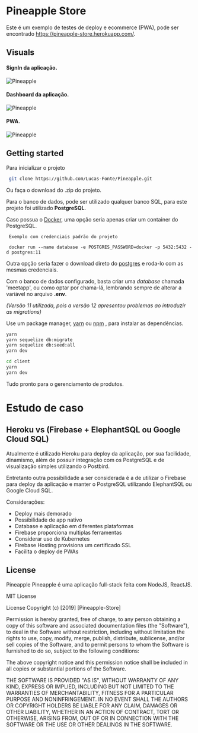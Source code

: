# Pineapple Store

Este é um exemplo de testes de deploy e ecommerce (PWA), pode ser encontrado https://pineapple-store.herokuapp.com/.

## Visuals
#### SignIn da aplicação.

![Pineapple](https://user-images.githubusercontent.com/53484547/68822417-9c33d300-066f-11ea-81d6-e2bbfa924e57.png "Pineapple Screenshot")

#### Dashboard da aplicação.

![Pineapple](https://user-images.githubusercontent.com/53484547/68822414-9b02a600-066f-11ea-8a0a-bb2b22d0deb9.png "Pineapple  Screenshot")

#### PWA.

![Pineapple](blob:https://web.whatsapp.com/63d7cc9e-758b-4166-aea3-3e9e7afa6426 "Pineapple Gif")

## Getting started

Para inicializar o projeto
```bash
 git clone https://github.com/Lucas-Fonte/Pineapple.git
```
Ou faça o download do .zip do projeto.

Para o banco de dados, pode ser utilizado qualquer banco SQL, para este projeto foi utilizado **PostgreSQL**.

Caso possua o [Docker](https://docs.docker.com/docker-for-mac/install/), uma opção seria apenas criar um container do PostgreSQL. 

```
 Exemplo com credenciais padrão do projeto
 
 docker run --name database -e POSTGRES_PASSWORD=docker -p 5432:5432 -d postgres:11
```
Outra opção seria fazer o download direto do [postgres](https://www.postgresql.org/download/) e roda-lo com as mesmas credenciais.

Com o banco de dados configurado, basta criar uma *database* chamada 'meetapp', ou como optar por chama-lá, lembrando sempre de alterar a variável no arquivo **.env**.

*(Versão 11 utilizada, pois a versão 12 apresentou problemas ao introduzir as migrations)*

Use um package manager, [yarn](https://yarnpkg.com/en/docs/install#mac-stable) ou [npm](https://www.npmjs.com/get-npm) , para instalar as dependências.

```bash
yarn
yarn sequelize db:migrate
yarn sequelize db:seed:all
yarn dev
```

```bash
cd client
yarn
yarn dev
```
Tudo pronto para o gerenciamento de produtos.

# Estudo de caso

## Heroku vs (Firebase + ElephantSQL ou Google Cloud SQL)

Atualmente é utilizado Heroku para deploy da aplicação, por sua facilidade, dinamismo, além de possuir integração com os PostgreSQL e de visualização simples utilizando o Postbird.

Entretanto outra possibilidade a ser considerada é a de utilizar o Firebase para deploy da aplicação e manter o PostgreSQL utilizando ElephantSQL ou Google Cloud SQL.

Considerações: 
- Deploy mais demorado
- Possibilidade de app nativo
- Database e aplicação em diferentes plataformas
- Firebase proporciona multiplas ferramentas
- Considerar uso de Kubernetes
- Firebase Hosting provisiona um certificado SSL
- Facilita o deploy de PWAs


## License
Pineapple
Pineapple é uma aplicação full-stack feita com NodeJS, ReactJS.

MIT License

License
Copyright (c) [2019] [Pineapple-Store]

Permission is hereby granted, free of charge, to any person obtaining a copy
of this software and associated documentation files (the "Software"), to deal
in the Software without restriction, including without limitation the rights
to use, copy, modify, merge, publish, distribute, sublicense, and/or sell
copies of the Software, and to permit persons to whom the Software is
furnished to do so, subject to the following conditions:

The above copyright notice and this permission notice shall be included in all
copies or substantial portions of the Software.

THE SOFTWARE IS PROVIDED "AS IS", WITHOUT WARRANTY OF ANY KIND, EXPRESS OR
IMPLIED, INCLUDING BUT NOT LIMITED TO THE WARRANTIES OF MERCHANTABILITY,
FITNESS FOR A PARTICULAR PURPOSE AND NONINFRINGEMENT. IN NO EVENT SHALL THE
AUTHORS OR COPYRIGHT HOLDERS BE LIABLE FOR ANY CLAIM, DAMAGES OR OTHER
LIABILITY, WHETHER IN AN ACTION OF CONTRACT, TORT OR OTHERWISE, ARISING FROM,
OUT OF OR IN CONNECTION WITH THE SOFTWARE OR THE USE OR OTHER DEALINGS IN THE
SOFTWARE.
